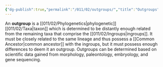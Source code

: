 ```yaml
---
{"dg-publish":true,"permalink":"/011/02/outgroups/","title":"Outgroups","tags":["BIOL422"]}
---
```


An **outgroup** is a [[011/02/Phylogenetics\|phylogenetic]] [[011/02/Taxa\|taxon]] which is determined to be distantly enough related from the remaining taxa that comprise the [[011/02/Ingroups\|ingroups]]. It must be closely related to the same lineage and thus possess a [[Common Ancestor\|common ancestor]] with the ingroups, but it must possess enough differences to deem it an outgroup. Outgroups can be determined based on scientific data gained from morphology, paleontology, embryology, and gene sequencing.